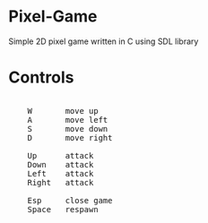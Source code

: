 # Pixel-Game

Simple 2D pixel game written in C using SDL library 

# Controls


<pre> 
	W       move up 
	A       move left  
	S       move down 
	D       move right

	Up      attack 
	Down    attack 
	Left    attack 
	Right   attack 

	Esp     close game
	Space   respawn 
</pre>  

